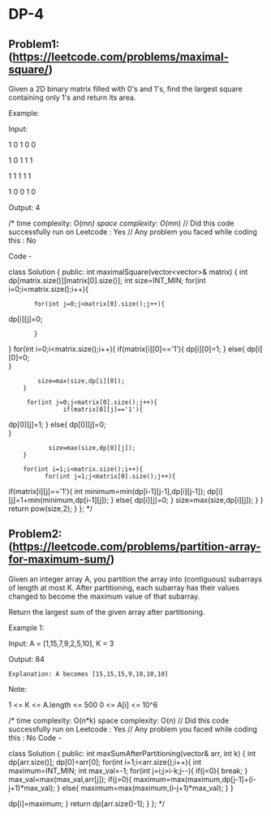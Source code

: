# DP-4
## Problem1:(https://leetcode.com/problems/maximal-square/)

Given a 2D binary matrix filled with 0's and 1's, find the largest square containing only 1's and return its area.

Example:

Input: 


1 0 1 0 0

1 0 1 1 1

1 1 1 1 1

1 0 0 1 0

Output: 4


/*
time complexity: O(m*n)
space complexity: O(m*n)
// Did this code successfully run on Leetcode : Yes
// Any problem you faced while coding this :  No

 Code -

class Solution {
public:
    int maximalSquare(vector<vector<char>>& matrix) {
        int dp[matrix.size()][matrix[0].size()];
int size=INT_MIN;
 for(int i=0;i<matrix.size();i++){

           for(int j=0;j<matrix[0].size();j++){
dp[i][j]=0;

           }
 }
        for(int i=0;i<matrix.size();i++){
            if(matrix[i][0]=='1'){
dp[i][0]=1;
            }
            else{
     dp[i][0]=0;           
            }
          
            size=max(size,dp[i][0]);
        }

         for(int j=0;j<matrix[0].size();j++){
                   if(matrix[0][j]=='1'){
dp[0][j]=1;
            }
            else{
     dp[0][j]=0;           
            }
          
               size=max(size,dp[0][j]);
        }

        for(int i=1;i<matrix.size();i++){
              for(int j=1;j<matrix[0].size();j++){
if(matrix[i][j]=='1'){
    int minimum=min(dp[i-1][j-1],dp[i][j-1]);
   dp[i][j]=1+min(minimum,dp[i-1][j]);
}
else{
    dp[i][j]=0;
}
size=max(size,dp[i][j]);
              }
        }
        return pow(size,2);
    }
};
*/
## Problem2:(https://leetcode.com/problems/partition-array-for-maximum-sum/)

Given an integer array A, you partition the array into (contiguous) subarrays of length at most K.  After partitioning, each subarray has their values changed to become the maximum value of that subarray.

Return the largest sum of the given array after partitioning.

Example 1:

Input: A = [1,15,7,9,2,5,10], K = 3

Output: 84

    Explanation: A becomes [15,15,15,9,10,10,10]

Note:

1 <= K <= A.length <= 500
0 <= A[i] <= 10^6

/*
time complexity: O(n*k)
space complexity: O(n)
// Did this code successfully run on Leetcode : Yes
// Any problem you faced while coding this :  No
Code - 

class Solution {
public:
    int maxSumAfterPartitioning(vector<int>& arr, int k) {
        int dp[arr.size()];
        dp[0]=arr[0];
        for(int i=1;i<arr.size();i++){
            int maximum=INT_MIN;
int max_val=-1;
for(int j=i;j>i-k;j--){
    if(j<0){
        break;
    }
 max_val=max(max_val,arr[j]);
 if(j>0){
    maximum=max(maximum,dp[j-1]+(i-j+1)*max_val);
 }
 else{
     maximum=max(maximum,(i-j+1)*max_val);
 }
}

dp[i]=maximum;
        }
        return dp[arr.size()-1];
    }
};
*/